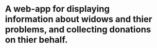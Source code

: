 # A web-app for displaying information about widows and thier problems, and collecting donations on thier behalf.

